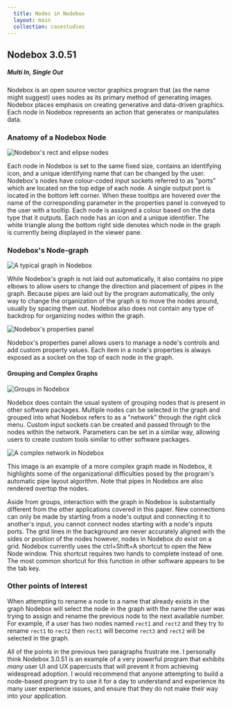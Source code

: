 ```yaml
---
  title: Nodes in Nodebox
  layout: main
  collection: casestudies
---
```


## Nodebox 3.0.51

##### Multi In, Single Out

Nodebox is an open source vector graphics program that (as the name might suggest) uses nodes as its primary method of generating images.  Nodebox places emphasis on creating generative and data-driven graphics.  Each node in Nodebox represents an action that generates or manipulates data.

### Anatomy of a Nodebox Node

![Nodebox's rect and elipse nodes](../img/casestudies/nodebox/Nodebox-node.png)

Each node in Nodebox is set to the same fixed size, contains an identifying icon, and a unique identifying name that can be changed by the user.  Nodebox's nodes have colour-coded input sockets referred to as "ports" which are located on the top edge of each node. A single output port is located in the bottom left corner.  When these tooltips are hovered over the name of the corresponding parameter in the properties panel is conveyed to the user with a tooltip.  Each node is assigned a colour based on the data type that it outputs.  Each node has an icon and a unique identifier.  The white triangle along the bottom right side denotes which node in the graph is currently being displayed in the viewer pane.

### Nodebox's Node-graph

![A typical graph in Nodebox](../img/casestudies/nodebox/Nodebox-graph.png)

While Nodebox's graph is not laid out automatically, it also contains no pipe elbows to allow users to change the direction and placement of pipes in the graph.  Because pipes are laid out by the program automatically, the only way to change the organization of the graph is to move the nodes around, usually by spacing them out.  Nodebox also does not contain any type of backdrop for organizing nodes within the graph.

![Nodebox's properties panel](../img/casestudies/nodebox/Nodebox-properties.png)

Nodebox's properties panel allows users to manage a node's controls and add custom property values.  Each item in a node's properties is always exposed as a socket on the top of each node in the graph.

#### Grouping and Complex Graphs

![Groups in Nodebox](../img/casestudies/nodebox/Nodebox-groups.png)

Nodebox does contain the usual system of grouping nodes that is present in other software packages.  Multiple nodes can be selected in the graph and grouped into what Nodebox refers to as a "network" through the right click menu.  Custom input sockets can be created and passed through to the nodes within the network.  Parameters can be set in a similar way, allowing users to create custom tools similar to other software packages.

![A complex network in Nodebox](../img/casestudies/nodebox/Nodebox-complex.png)

This image is an example of a more complex graph made in Nodebox, it highlights some of the organizational difficulties posed by the program's automatic pipe layout algorithm.  Note that pipes in Nodebox are also rendered overtop the nodes.

Aside from groups, interaction with the graph in Nodebox is substantially different from the other applications covered in this paper.  New connections can only be made by starting from a node's output and connecting it to another's input, you cannot connect nodes starting with a node's inputs ports.  The grid lines in the background are never accurately aligned with the sides or position of the nodes however, nodes in Nodebox _do_ exist on a grid.  Nodebox currently uses the ctrl+Shift+A shortcut to open the New Node window.  This shortcut requires two hands to complete instead of one.  The most common shortcut for this function in other software appears to be the tab key.

### Other points of Interest

When attempting to rename a node to a name that already exists in the graph Nodebox will select the node in the graph with the name the user was trying to assign and rename the previous node to the next available number.  For example, if a user has two nodes named `rect1` and `rect2` and they try to rename `rect1` to `rect2` then `rect1` will become `rect3` and `rect2` will be selected in the graph.

All of the points in the previous two paragraphs frustrate me.  I personally think Nodebox 3.0.51 is an example of a very powerful program that exhibits _many_ user UI and UX papercusts that will prevent it from achieving widespread adoption.  I would recommend that anyone attempting to build a node-based program try to use it for a day to understand and experience its many user experience issues, and ensure that they do not make their way into your application.